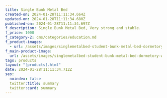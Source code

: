```yaml
---
title: Single Bunk Metal Bed
created-on: 2024-01-28T11:11:34.664Z
updated-on: 2024-01-28T11:11:34.680Z
published-on: 2024-01-28T11:11:34.697Z
f_description: Single Bunk Metal Bed, Very strong and stable.
f_price: 1000
f_category-2: cms/categories/education.md
f_product-images:
  - url: /assets/images/singlemetalbed-student-bunk-metal-bed-dormetory-www.gotogh.com-ghana-accra.jpg
f_main-product-image:
  url: /assets/images/singlemetalbed-student-bunk-metal-bed-dormetory-www.gotogh.com-ghana-accra.jpg
tags: products
layout: "[products].html"
date: 2024-01-28T11:11:34.712Z
seo:
  noindex: false
  twitter:title: summary
  twitter:card: summary
---
```

